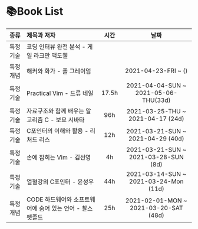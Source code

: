 # 📚Book List
|종류|제목과 저자|시간|날짜| 
|:-------:|:-----------------------------|:--------:|:--------:|
|특정 기술|코딩 인터뷰 완전 분석 - 게일 라크만 맥도웰|||
|특정 개념|해커와 화가 - 폴 그레이엄||2021-04-23-FRI ~ ()|
|특정 기술|Practical Vim - 드류 네일|17.5h|2021-04-04-SUN ~ 2021-05-06-THU(33d)|
|특정 기술|자료구조와 함께 배우는 알고리즘 C - 보요 시바타|96h|2021-03-25-THU ~ 2021-04-17 (24d)|
|특정 기술|C포인터의 이해와 활용 - 리처드 리스|12h|2021-03-21-SUN ~ 2021-04-29 (40d)|
|특정 기술|손에 잡히는 Vim - 김선영|4h|2021-03-21-SUN ~ 2021-03-28-SUN (8d)|
|특정 기술|열혈강의 C포인터 - 윤성우|44h|2021-03-14-SUN ~ 2021-03-24-Mon (11d)|
|특정 개념|CODE 하드웨어와 소프트웨어에 숨어 있는 언어 - 찰스 펫졸드|25h|2021-02-01-MON ~ 2021-03-20-SAT (48d)|
